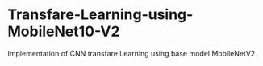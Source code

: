 # Transfare-Learning-using-MobileNet10-V2
Implementation of CNN transfare Learning using base model MobileNetV2 
